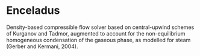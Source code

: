 # Enceladus
 Density-based compressible flow solver based on central-upwind schemes of Kurganov and Tadmor, augmented to account for the non-equilibrium homogeneous condensation of the gaseous phase, as modelled for steam (Gerber and Kermani, 2004).

